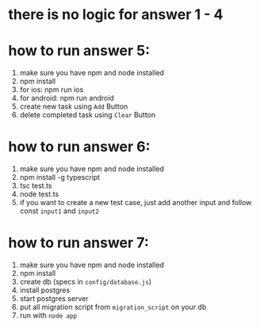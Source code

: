 # there is no logic for answer 1 - 4 

# how to run answer 5:
1. make sure you have npm and node installed
2. npm install
3. for ios: npm run ios
4. for android: npm run android
5. create new task using `Add` Button
6. delete completed task using `Clear` Button

# how to run answer 6:
1. make sure you have npm and node installed 
2. npm install -g typescript
3. tsc test.ts
4. node test.ts
5. if you want to create a new test case, just add another input and follow const `input1` and `input2`

# how to run answer 7:
1. make sure you have npm and node installed
2. npm install
3. create db (specs in `config/database.js`)
4. install postgres
5. start postgres server
6. put all migration script from `migration_script` on your db
7. run with `node app`